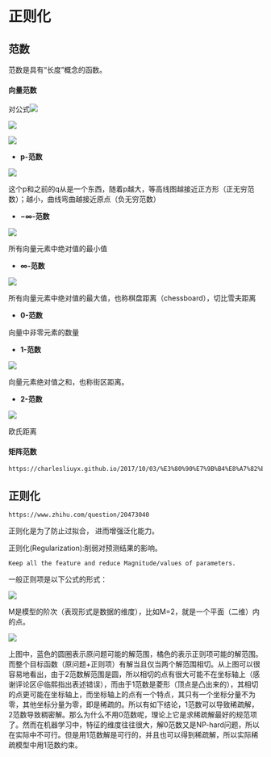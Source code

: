 # 正则化
## 范数

范数是具有“长度”概念的函数。

#### 向量范数

对公式![](https://i.imgur.com/oeS8YE2.png)

![](https://i.imgur.com/gp7HQ3q.png)

![](https://i.imgur.com/0NKFkmY.png)

- **p-范数**

![](https://i.imgur.com/hZpncC1.png)

这个p和之前的q从是一个东西，随着p越大，等高线图越接近正方形（正无穷范数）；越小，曲线弯曲越接近原点（负无穷范数）

- **−∞-范数**

![](https://i.imgur.com/kZCWTo9.png)

所有向量元素中绝对值的最小值

- **∞-范数**

![](https://i.imgur.com/hSdMX2u.png)

所有向量元素中绝对值的最大值，也称棋盘距离（chessboard），切比雪夫距离

- **0-范数**

向量中非零元素的数量

- **1-范数**

![](https://i.imgur.com/DM9f9oy.png)

向量元素绝对值之和，也称街区距离。

- **2-范数**

![](https://i.imgur.com/4ZyHTCy.png)

欧氏距离

#### 矩阵范数

	https://charlesliuyx.github.io/2017/10/03/%E3%80%90%E7%9B%B4%E8%A7%82%E8%AF%A6%E8%A7%A3%E3%80%91%E4%BB%80%E4%B9%88%E6%98%AF%E6%AD%A3%E5%88%99%E5%8C%96/
	
## 正则化

	https://www.zhihu.com/question/20473040

正则化是为了防止过拟合， 进而增强泛化能力。

正则化(Regularization):削弱对预测结果的影响。

	Keep all the feature and reduce Magnitude/values of parameters.

一般正则项是以下公式的形式：

![](https://i.imgur.com/XXCrKrm.png)

M是模型的阶次（表现形式是数据的维度），比如M=2，就是一个平面（二维）内的点。

![](https://i.imgur.com/Bh97foy.png)

上图中，蓝色的圆圈表示原问题可能的解范围，橘色的表示正则项可能的解范围。而整个目标函数（原问题+正则项）有解当且仅当两个解范围相切。从上图可以很容易地看出，由于2范数解范围是圆，所以相切的点有很大可能不在坐标轴上（感谢评论区＠临熙指出表述错误），而由于1范数是菱形（顶点是凸出来的），其相切的点更可能在坐标轴上，而坐标轴上的点有一个特点，其只有一个坐标分量不为零，其他坐标分量为零，即是稀疏的。所以有如下结论，1范数可以导致稀疏解，2范数导致稠密解。那么为什么不用0范数呢，理论上它是求稀疏解最好的规范项了。然而在机器学习中，特征的维度往往很大，解0范数又是NP-hard问题，所以在实际中不可行。但是用1范数解是可行的，并且也可以得到稀疏解，所以实际稀疏模型中用1范数约束。

